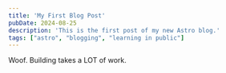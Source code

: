 ```yaml
---
title: 'My First Blog Post'
pubDate: 2024-08-25
description: 'This is the first post of my new Astro blog.'
tags: ["astro", "blogging", "learning in public"]
---
```


Woof. Building takes a LOT of work.
